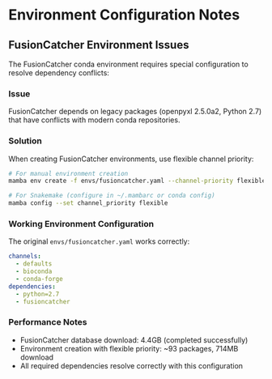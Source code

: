 # Environment Configuration Notes

## FusionCatcher Environment Issues

The FusionCatcher conda environment requires special configuration to resolve dependency conflicts:

### Issue
FusionCatcher depends on legacy packages (openpyxl 2.5.0a2, Python 2.7) that have conflicts with modern conda repositories.

### Solution
When creating FusionCatcher environments, use flexible channel priority:

```bash
# For manual environment creation
mamba env create -f envs/fusioncatcher.yaml --channel-priority flexible

# For Snakemake (configure in ~/.mambarc or conda config)
mamba config --set channel_priority flexible
```

### Working Environment Configuration
The original `envs/fusioncatcher.yaml` works correctly:
```yaml
channels:
  - defaults
  - bioconda
  - conda-forge
dependencies:
  - python=2.7
  - fusioncatcher
```

### Performance Notes
- FusionCatcher database download: 4.4GB (completed successfully)
- Environment creation with flexible priority: ~93 packages, 714MB download
- All required dependencies resolve correctly with this configuration